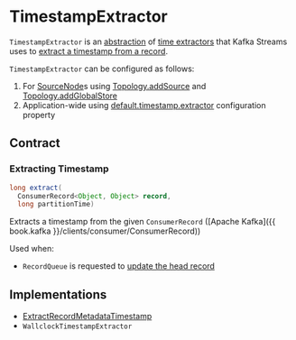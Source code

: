 # TimestampExtractor

`TimestampExtractor` is an [abstraction](#contract) of [time extractors](#implementations) that Kafka Streams uses to [extract a timestamp from a record](#extract).

`TimestampExtractor` can be configured as follows:

1. For [SourceNode](SourceNode.md#timestampExtractor)s using [Topology.addSource](../Topology.md#addSource) and [Topology.addGlobalStore](../Topology.md#addGlobalStore)
1. Application-wide using [default.timestamp.extractor](../StreamsConfig.md#defaultTimestampExtractor) configuration property

## Contract

### <span id="extract"> Extracting Timestamp

```java
long extract(
  ConsumerRecord<Object, Object> record,
  long partitionTime)
```

Extracts a timestamp from the given `ConsumerRecord` ([Apache Kafka]({{ book.kafka }}/clients/consumer/ConsumerRecord))

Used when:

* `RecordQueue` is requested to [update the head record](../RecordQueue.md#updateHead)

## Implementations

* [ExtractRecordMetadataTimestamp](ExtractRecordMetadataTimestamp.md)
* `WallclockTimestampExtractor`

